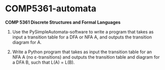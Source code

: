 # COMP5361-automata

**COMP 5361 Discrete Structures and Formal Languages**

1. Use the PySimpleAutomata-software to write a program that takes as input a transition table for a DFA or NFA A, and outputs the transition diagram for A.

2. Write a Python program that takes as input the transition table for an NFA A (no ε-transitions) and outputs the transition table and diagram for a DFA B, such that L(A) = L(B).
